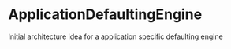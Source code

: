 # ApplicationDefaultingEngine
Initial architecture idea for a application specific defaulting engine
